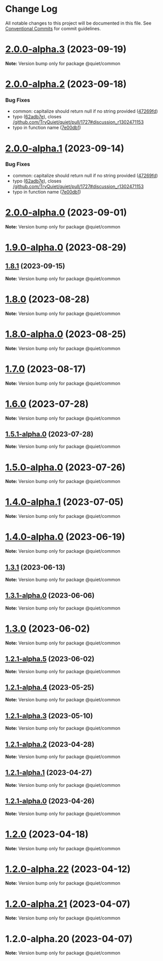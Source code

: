 # Change Log

All notable changes to this project will be documented in this file.
See [Conventional Commits](https://conventionalcommits.org) for commit guidelines.

# [2.0.0-alpha.3](https://github.com/TryQuiet/quiet/compare/@quiet/common@2.0.0-alpha.2...@quiet/common@2.0.0-alpha.3) (2023-09-19)

**Note:** Version bump only for package @quiet/common





# [2.0.0-alpha.2](https://github.com/TryQuiet/quiet/compare/@quiet/common@1.8.1...@quiet/common@2.0.0-alpha.2) (2023-09-18)


### Bug Fixes

* common:  capitalize should return null if no string provided ([47269fd](https://github.com/TryQuiet/quiet/commit/47269fd48150c93cb6ede2bf833be05d5f893ab8))
* typo ([62adb7e](https://github.com/TryQuiet/quiet/commit/62adb7e3a11cee2da9418f11a79d38c871fb684e)), closes [/github.com/TryQuiet/quiet/pull/1727#discussion_r1302471153](https://github.com//github.com/TryQuiet/quiet/pull/1727/issues/discussion_r1302471153)
* typo in function name ([7e00db1](https://github.com/TryQuiet/quiet/commit/7e00db1eb8d868cfe6682a1fa75f7e90b3a496bb))





# [2.0.0-alpha.1](https://github.com/TryQuiet/quiet/compare/@quiet/common@2.0.0-alpha.0...@quiet/common@2.0.0-alpha.1) (2023-09-14)


### Bug Fixes

* common:  capitalize should return null if no string provided ([47269fd](https://github.com/TryQuiet/quiet/commit/47269fd48150c93cb6ede2bf833be05d5f893ab8))
* typo ([62adb7e](https://github.com/TryQuiet/quiet/commit/62adb7e3a11cee2da9418f11a79d38c871fb684e)), closes [/github.com/TryQuiet/quiet/pull/1727#discussion_r1302471153](https://github.com//github.com/TryQuiet/quiet/pull/1727/issues/discussion_r1302471153)
* typo in function name ([7e00db1](https://github.com/TryQuiet/quiet/commit/7e00db1eb8d868cfe6682a1fa75f7e90b3a496bb))





# [2.0.0-alpha.0](https://github.com/TryQuiet/quiet/compare/@quiet/common@1.9.0-alpha.0...@quiet/common@2.0.0-alpha.0) (2023-09-01)

**Note:** Version bump only for package @quiet/common





# [1.9.0-alpha.0](/compare/@quiet/common@1.8.0...@quiet/common@1.9.0-alpha.0) (2023-08-29)
## [1.8.1](https://github.com/TryQuiet/quiet/compare/@quiet/common@1.8.0...@quiet/common@1.8.1) (2023-09-15)

**Note:** Version bump only for package @quiet/common





# [1.8.0](/compare/@quiet/common@1.8.0-alpha.0...@quiet/common@1.8.0) (2023-08-28)

**Note:** Version bump only for package @quiet/common





# [1.8.0-alpha.0](https://github.com/TryQuiet/quiet/compare/@quiet/common@1.7.0...@quiet/common@1.8.0-alpha.0) (2023-08-25)

**Note:** Version bump only for package @quiet/common





# [1.7.0](https://github.com/TryQuiet/quiet/compare/@quiet/common@1.6.0...@quiet/common@1.7.0) (2023-08-17)

**Note:** Version bump only for package @quiet/common





# [1.6.0](https://github.com/ZbayApp/monorepo/compare/@quiet/common@1.5.1-alpha.0...@quiet/common@1.6.0) (2023-07-28)

**Note:** Version bump only for package @quiet/common





## [1.5.1-alpha.0](https://github.com/ZbayApp/monorepo/compare/@quiet/common@1.5.0-alpha.0...@quiet/common@1.5.1-alpha.0) (2023-07-28)

**Note:** Version bump only for package @quiet/common





# [1.5.0-alpha.0](https://github.com/ZbayApp/monorepo/compare/@quiet/common@1.4.0-alpha.1...@quiet/common@1.5.0-alpha.0) (2023-07-26)

**Note:** Version bump only for package @quiet/common





# [1.4.0-alpha.1](https://github.com/TryQuiet/quiet/compare/@quiet/common@1.4.0-alpha.0...@quiet/common@1.4.0-alpha.1) (2023-07-05)

**Note:** Version bump only for package @quiet/common





# [1.4.0-alpha.0](https://github.com/ZbayApp/monorepo/compare/@quiet/common@1.3.1...@quiet/common@1.4.0-alpha.0) (2023-06-19)

**Note:** Version bump only for package @quiet/common





## [1.3.1](https://github.com/TryQuiet/quiet/compare/@quiet/common@1.3.1-alpha.0...@quiet/common@1.3.1) (2023-06-13)

**Note:** Version bump only for package @quiet/common





## [1.3.1-alpha.0](https://github.com/TryQuiet/quiet/compare/@quiet/common@1.3.0...@quiet/common@1.3.1-alpha.0) (2023-06-06)

**Note:** Version bump only for package @quiet/common





# [1.3.0](https://github.com/TryQuiet/quiet/compare/@quiet/common@1.2.1-alpha.5...@quiet/common@1.3.0) (2023-06-02)

**Note:** Version bump only for package @quiet/common





## [1.2.1-alpha.5](https://github.com/TryQuiet/quiet/compare/@quiet/common@1.2.1-alpha.4...@quiet/common@1.2.1-alpha.5) (2023-06-02)

**Note:** Version bump only for package @quiet/common





## [1.2.1-alpha.4](https://github.com/TryQuiet/quiet/compare/@quiet/common@1.2.1-alpha.3...@quiet/common@1.2.1-alpha.4) (2023-05-25)

**Note:** Version bump only for package @quiet/common





## [1.2.1-alpha.3](https://github.com/TryQuiet/quiet/compare/@quiet/common@1.2.1-alpha.2...@quiet/common@1.2.1-alpha.3) (2023-05-10)

**Note:** Version bump only for package @quiet/common





## [1.2.1-alpha.2](https://github.com/TryQuiet/quiet/compare/@quiet/common@1.2.1-alpha.1...@quiet/common@1.2.1-alpha.2) (2023-04-28)

**Note:** Version bump only for package @quiet/common





## [1.2.1-alpha.1](https://github.com/TryQuiet/quiet/compare/@quiet/common@1.2.1-alpha.0...@quiet/common@1.2.1-alpha.1) (2023-04-27)

**Note:** Version bump only for package @quiet/common





## [1.2.1-alpha.0](https://github.com/TryQuiet/quiet/compare/@quiet/common@1.2.0...@quiet/common@1.2.1-alpha.0) (2023-04-26)

**Note:** Version bump only for package @quiet/common





# [1.2.0](https://github.com/TryQuiet/quiet/compare/@quiet/common@1.2.0-alpha.22...@quiet/common@1.2.0) (2023-04-18)

**Note:** Version bump only for package @quiet/common





# [1.2.0-alpha.22](https://github.com/TryQuiet/quiet/compare/@quiet/common@1.2.0-alpha.21...@quiet/common@1.2.0-alpha.22) (2023-04-12)

**Note:** Version bump only for package @quiet/common





# [1.2.0-alpha.21](https://github.com/ZbayApp/monorepo/compare/@quiet/common@1.2.0-alpha.20...@quiet/common@1.2.0-alpha.21) (2023-04-07)

**Note:** Version bump only for package @quiet/common





# 1.2.0-alpha.20 (2023-04-07)

**Note:** Version bump only for package @quiet/common
